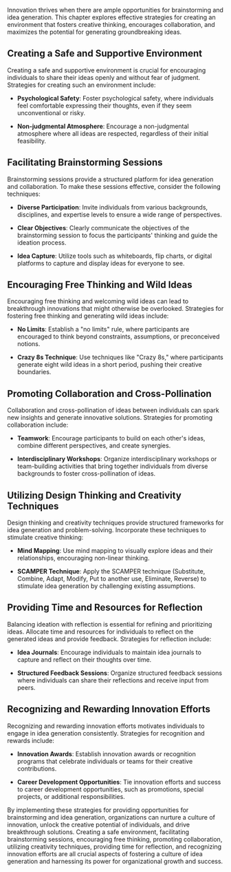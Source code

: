 
Innovation thrives when there are ample opportunities for brainstorming and idea generation. This chapter explores effective strategies for creating an environment that fosters creative thinking, encourages collaboration, and maximizes the potential for generating groundbreaking ideas.

**Creating a Safe and Supportive Environment**
----------------------------------------------

Creating a safe and supportive environment is crucial for encouraging individuals to share their ideas openly and without fear of judgment. Strategies for creating such an environment include:

* **Psychological Safety**: Foster psychological safety, where individuals feel comfortable expressing their thoughts, even if they seem unconventional or risky.

* **Non-judgmental Atmosphere**: Encourage a non-judgmental atmosphere where all ideas are respected, regardless of their initial feasibility.

**Facilitating Brainstorming Sessions**
---------------------------------------

Brainstorming sessions provide a structured platform for idea generation and collaboration. To make these sessions effective, consider the following techniques:

* **Diverse Participation**: Invite individuals from various backgrounds, disciplines, and expertise levels to ensure a wide range of perspectives.

* **Clear Objectives**: Clearly communicate the objectives of the brainstorming session to focus the participants' thinking and guide the ideation process.

* **Idea Capture**: Utilize tools such as whiteboards, flip charts, or digital platforms to capture and display ideas for everyone to see.

**Encouraging Free Thinking and Wild Ideas**
--------------------------------------------

Encouraging free thinking and welcoming wild ideas can lead to breakthrough innovations that might otherwise be overlooked. Strategies for fostering free thinking and generating wild ideas include:

* **No Limits**: Establish a "no limits" rule, where participants are encouraged to think beyond constraints, assumptions, or preconceived notions.

* **Crazy 8s Technique**: Use techniques like "Crazy 8s," where participants generate eight wild ideas in a short period, pushing their creative boundaries.

**Promoting Collaboration and Cross-Pollination**
-------------------------------------------------

Collaboration and cross-pollination of ideas between individuals can spark new insights and generate innovative solutions. Strategies for promoting collaboration include:

* **Teamwork**: Encourage participants to build on each other's ideas, combine different perspectives, and create synergies.

* **Interdisciplinary Workshops**: Organize interdisciplinary workshops or team-building activities that bring together individuals from diverse backgrounds to foster cross-pollination of ideas.

**Utilizing Design Thinking and Creativity Techniques**
-------------------------------------------------------

Design thinking and creativity techniques provide structured frameworks for idea generation and problem-solving. Incorporate these techniques to stimulate creative thinking:

* **Mind Mapping**: Use mind mapping to visually explore ideas and their relationships, encouraging non-linear thinking.

* **SCAMPER Technique**: Apply the SCAMPER technique (Substitute, Combine, Adapt, Modify, Put to another use, Eliminate, Reverse) to stimulate idea generation by challenging existing assumptions.

**Providing Time and Resources for Reflection**
-----------------------------------------------

Balancing ideation with reflection is essential for refining and prioritizing ideas. Allocate time and resources for individuals to reflect on the generated ideas and provide feedback. Strategies for reflection include:

* **Idea Journals**: Encourage individuals to maintain idea journals to capture and reflect on their thoughts over time.

* **Structured Feedback Sessions**: Organize structured feedback sessions where individuals can share their reflections and receive input from peers.

**Recognizing and Rewarding Innovation Efforts**
------------------------------------------------

Recognizing and rewarding innovation efforts motivates individuals to engage in idea generation consistently. Strategies for recognition and rewards include:

* **Innovation Awards**: Establish innovation awards or recognition programs that celebrate individuals or teams for their creative contributions.

* **Career Development Opportunities**: Tie innovation efforts and success to career development opportunities, such as promotions, special projects, or additional responsibilities.

By implementing these strategies for providing opportunities for brainstorming and idea generation, organizations can nurture a culture of innovation, unlock the creative potential of individuals, and drive breakthrough solutions. Creating a safe environment, facilitating brainstorming sessions, encouraging free thinking, promoting collaboration, utilizing creativity techniques, providing time for reflection, and recognizing innovation efforts are all crucial aspects of fostering a culture of idea generation and harnessing its power for organizational growth and success.
